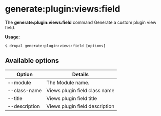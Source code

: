 # generate:plugin:views:field
The **generate:plugin:views:field** command Generate a custom plugin view field.

**Usage:**
```
$ drupal generate:plugin:views:field [options] 
```

## Available options
Option | Details
-------|-------------
--module | The Module name.
--class-name | Views plugin field class name
--title | Views plugin field title
--description | Views plugin field description
